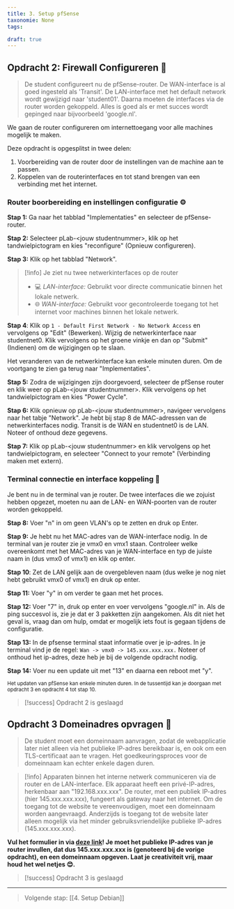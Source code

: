 ```yaml
---
title: 3. Setup pfSense
taxonomie: None
tags:

draft: true 
---
```

## Opdracht 2: Firewall Configureren 🧱
>De student configureert nu de pfSense-router. De WAN-interface is al goed ingesteld als 'Transit'. De LAN-interface met het default network wordt gewijzigd naar 'student01'. Daarna moeten de interfaces via de router worden gekoppeld. Alles is goed als er met succes wordt gepinged naar bijvoorbeeld 'google.nl'. 

We gaan de router configureren om internettoegang voor alle machines mogelijk te maken. 

Deze opdracht is opgesplitst in twee delen:
1. Voorbereiding van de router door de instellingen van de machine aan te passen.
2. Koppelen van de routerinterfaces en tot stand brengen van een verbinding met het internet.

### Router boorbereiding en instellingen configuratie ⚙️
**Stap 1:** Ga naar het tabblad "Implementaties" en selecteer de pfSense-router.

**Stap 2:** Selecteer pLab-\<jouw studentnummer\>, klik op het tandwielpictogram en kies "reconfigure" (Opnieuw configureren).

**Stap 3:** Klik op het tabblad "Network".

> [!info] Je ziet nu twee netwerkinterfaces op de router
> - 💻 _LAN-interface:_ Gebruikt voor directe communicatie binnen het lokale netwerk.
> - 🌐 _WAN-interface:_ Gebruikt voor gecontroleerde toegang tot het internet voor machines binnen het lokale netwerk.

**Stap 4**: Klik op `1 - Default First Network - No Network Access` en vervolgens op "Edit" (Bewerken). Wijzig de netwerkinterface naar studentnet0. Klik vervolgens op het groene vinkje en dan op "Submit" (Indienen) om de wijzigingen op te slaan.

Het veranderen van de netwerkinterface kan enkele minuten duren. Om de voortgang te zien ga terug naar "Implementaties".

**Stap 5:** Zodra de wijzigingen zijn doorgevoerd, selecteer de pfSense router en klik weer op pLab-\<jouw studentnummer\>. Klik vervolgens op het tandwielpictogram en kies "Power Cycle".

**Stap 6:** Klik opnieuw op pLab-\<jouw studentnummer\>, navigeer vervolgens naar het tabje "Network". Je hebt bij stap 8 de MAC-adressen van de netwerkinterfaces nodig. Transit is de WAN en studentnet0 is de LAN. Noteer of onthoud deze gegevens.

**Stap 7:** Klik op pLab-\<jouw studentnummer\> en klik vervolgens op het tandwielpictogram, en selecteer "Connect to your remote" (Verbinding maken met extern).

### Terminal connectie en interface koppeling 🔌
Je bent nu in de terminal van je router. De twee interfaces die we zojuist hebben opgezet, moeten nu aan de LAN- en WAN-poorten van de router worden gekoppeld.

**Stap 8:** Voer "n" in om geen VLAN's op te zetten en druk op Enter.

**Stap 9:** Je hebt nu het MAC-adres van de WAN-interface nodig. In de terminal van je router zie je vmx0 en vmx1 staan. Controleer welke overeenkomt met het MAC-adres van je WAN-interface en typ de juiste naam in (dus vmx0 of vmx1) en klik op enter.

**Stap 10**: Zet de LAN gelijk aan de overgebleven naam (dus welke je nog niet hebt gebruikt vmx0 of vmx1) en druk op enter.

**Stap 11:** Voer "y" in om verder te gaan met het proces.

**Stap 12:** Voer "7" in, druk op enter en voer vervolgens "google.nl" in. Als de ping succesvol is, zie je dat er 3 pakketten zijn aangekomen. Als dit niet het geval is, vraag dan om hulp, omdat er mogelijk iets fout is gegaan tijdens de configuratie.

**Stap 13:** In de pfsense terminal staat informatie over je ip-adres. In je terminal vind je de regel: `Wan -> vmx0 -> 145.xxx.xxx.xxx.` Noteer of onthoud het ip-adres, deze heb je bij de volgende opdracht nodig.

**Stap 14:** Voer nu een update uit met "13" en daarna een reboot met "y".

<sub>Het updaten van pfSense kan enkele minuten duren. In de tussentijd kan je doorgaan met opdracht 3 en opdracht 4 tot stap 10.</sub>

> [!success] Opdracht 2 is geslaagd

## Opdracht 3 Domeinadres opvragen 🧾
>De student moet een domeinnaam aanvragen, zodat de webapplicatie later niet alleen via het publieke IP-adres bereikbaar is, en ook om een TLS-certificaat aan te vragen. Het goedkeuringsproces voor de domeinnaam kan echter enkele dagen duren.

> [!info] 
> Apparaten binnen het interne netwerk communiceren via de router en de LAN-interface. Elk apparaat heeft een privé-IP-adres, herkenbaar aan "192.168.xxx.xxx". De router, met een publiek IP-adres (hier 145.xxx.xxx.xxx), fungeert als gateway naar het internet. Om de toegang tot de website te vereenvoudigen, moet een domeinnaam worden aangevraagd. Anderzijds is toegang tot de website later alleen mogelijk via het minder gebruiksvriendelijke publieke IP-adres (145.xxx.xxx.xxx).

**Vul het formulier in via [deze link](https://forms.office.com/e/bFTCzLhNQW)! Je moet het **publieke IP-adres** van je router invullen, dat dus **145.xxx.xxx.xxx** is (genoteerd bij de vorige opdracht), en een **domeinnaam** opgeven. Laat je creativiteit vrij, maar houd het wel netjes 😊.**

> [!success] Opdracht 3 is geslaagd

---
> Volgende stap: [[4. Setup Debian]]